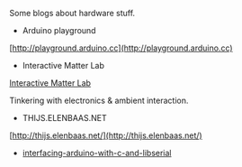 Some blogs about hardware stuff.

* Arduino playground

[http://playground.arduino.cc](http://playground.arduino.cc)

* Interactive Matter Lab

[Interactive Matter Lab](http://interactive-matter.eu)

Tinkering with electronics & ambient interaction.

* THIJS.ELENBAAS.NET

[http://thijs.elenbaas.net/](http://thijs.elenbaas.net/)

* [interfacing-arduino-with-c-and-libserial](https://sglez.org/2008/08/05/interfacing-arduino-with-c-and-libserial/)
